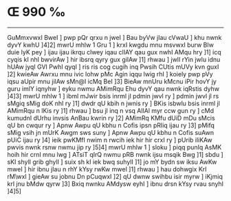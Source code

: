 # Œ 990 ‰
---
GuMmxvwxI BweI ] pwp pQr qrxu n jweI ] Bau byVw jIau cVwaU ] khu
nwnk dyvY kwhU ]4]2] mwrU mhlw 1 Gru 1 ] krxI kwgdu mnu msvwxI
burw Blw duie lyK pey ] ijau ijau ikrqu clwey iqau clIAY qau gux nwhI
AMqu hry ]1] icq cyqis kI nhI bwvirAw ] hir ibsrq qyry gux gilAw
]1] rhwau ] jwlI rYin jwlu idnu hUAw jyqI GVI PwhI qyqI ] ris ris cog
cugih inq Pwsih CUtis mUVy kvn guxI ]2] kwieAw Awrxu mnu ivic lohw
pMc Agin iqqu lwig rhI ] koiely pwp pVy iqsu aUpir mnu jilAw sMn@I
icMq BeI ]3] BieAw mnUru kMcnu iPir hovY jy guru imlY iqnyhw ] eyku nwmu
AMimRqu Ehu dyvY qau nwnk iqRstis dyhw ]4]3] mwrU mhlw 1 ] ibml
mJwir bsis inrml jl pdmin jwvl ry ] pdmin jwvl jl rs sMgiq
sMig doK nhI ry ]1] dwdr qU kbih n jwnis ry ] BKis isbwlu bsis
inrml jl AMimRqu n lKis ry ]1] rhwau ] bsu jl inq n vsq AlIAl
myr ccw gun ry ] cMd kumudnI dUrhu invsis AnBau kwrin ry ]2] AMimRq
KMfu dUiD mDu sMcis qU bn cwqur ry ] Apnw Awpu qU kbhu n Cofis ipsn
pRIiq ijau ry ]3] pMifq sMig vsih jn mUrK Awgm sws suny ] Apnw Awpu
qU kbhu n Cofis suAwn pUiC ijau ry ]4] ieik pwKMfI nwim n rwcih iek
hir hir crxI ry ] pUrib iliKAw pwvis nwnk rsnw nwmu jip ry ]5]4]
mwrU mhlw 1 ] sloku ] piqq punIq AsMK hoih hir crnI mnu lwg ]
ATsiT qIrQ nwmu pRB nwnk ijsu msqik Bwg ]1] sbdu ] sKI shylI
grib ghylI ] suix sh kI iek bwq suhylI ]1] jo mY bydn sw iksu AwKw
mweI ] hir ibnu jIau n rhY kYsy rwKw mweI ]1] rhwau ] hau dohwgix KrI
rM\wxI ] gieAw su jobnu Dn pCuqwxI ]2] qU dwnw swihbu isir myrw ]
iKjmiq krI jnu bMdw qyrw ]3] Bxiq nwnku AMdysw eyhI ] ibnu drsn kYsy
rvau snyhI ]4]5]
####
